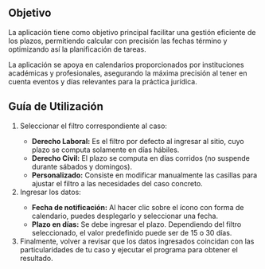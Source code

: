 <h2>Objetivo</h2>
    <p>La aplicación tiene como objetivo principal facilitar una gestión eficiente de los plazos, permitiendo calcular con precisión las fechas término y optimizando así la planificación de tareas.</p>
    <p>La aplicación se apoya en calendarios proporcionados por instituciones académicas y profesionales, asegurando la máxima precisión al tener en cuenta eventos y días relevantes para la práctica jurídica.</p>
    <h2>Guía de Utilización</h2>
    <ol>
        <li>Seleccionar el filtro correspondiente al caso:</li>
        <ul>
            <li><strong>Derecho Laboral:</strong> Es el filtro por defecto al ingresar al sitio, cuyo plazo se computa solamente en días hábiles.</li>
            <li><strong>Derecho Civil:</strong> El plazo se computa en días corridos (no suspende durante sábados y domingos).</li>
            <li><strong>Personalizado:</strong> Consiste en modificar manualmente las casillas para ajustar el filtro a las necesidades del caso concreto.</li>
        </ul>
        <li>Ingresar los datos:</li>
        <ul>
            <li><strong>Fecha de notificación:</strong> Al hacer clic sobre el ícono con forma de calendario, puedes desplegarlo y seleccionar una fecha.</li>
            <li><strong>Plazo en días:</strong> Se debe ingresar el plazo. Dependiendo del filtro seleccionado, el valor predefinido puede ser de 15 o 30 días.</li>
        </ul>
        <li>Finalmente, volver a revisar que los datos ingresados coincidan con las particularidades de tu caso y ejecutar el programa para obtener el resultado.</li>
    </ol>
